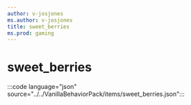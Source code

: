 ```yaml
---
author: v-josjones
ms.author: v-josjones
title: sweet_berries
ms.prod: gaming
---
```


# sweet_berries

:::code language="json" source="../../VanillaBehaviorPack/items/sweet_berries.json":::